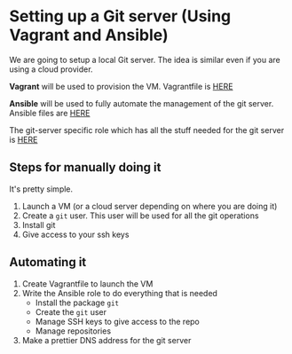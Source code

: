 # Setting up a Git server (Using Vagrant and Ansible)

We are going to setup a local Git server.
The idea is similar even if you are using a cloud provider.

**Vagrant** will be used to provision the VM. Vagrantfile is [HERE](infrastructure/vagrant/apps/git-server/Vagrantfile)

**Ansible** will be used to fully automate the management of the git server.
Ansible files are [HERE](infrastructure/ansible)

The git-server specific role which has all the stuff needed for the git server is [HERE](infrastructure/ansible/roles/git-server)

## Steps for manually doing it

It's pretty simple.

1. Launch a VM (or a cloud server depending on where you are doing it)
2. Create a `git` user. This user will be used for all the git operations
3. Install git
4. Give access to your ssh keys

## Automating it

1. Create Vagrantfile to launch the VM
2. Write the Ansible role to do everything that is needed
	- Install the package `git`
	- Create the `git` user
	- Manage SSH keys to give access to the repo
	- Manage repositories
3. Make a prettier DNS address for the git server
